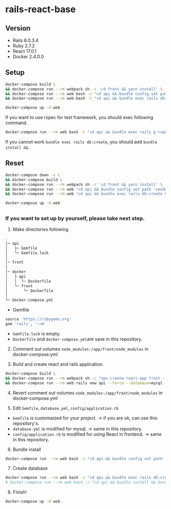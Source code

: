 # rails-react-base

## Version
- Rails 6.0.3.4
- Ruby 2.7.2
- React 17.0.1
- Docker 2.4.0.0

## Setup

```sh
docker-compose build \
&& docker-compose run --rm webpack sh -c 'cd front && yarn install' \
&& docker-compose run --rm web bash -c "cd api && bundle config set path 'vendor/bundle' && bundle install" \
&& docker-compose run --rm web bash -c "cd api && bundle exec rails db:create"

docker-compose up -d web
```

If you want to use rspec for test framework, you should exec following command.
```sh
docker-compose run --rm web bash -c "cd api && bundle exec rails g rspec:install"
```
If you cannot work `bundle exec rails db:create`, you should add `bundle install &&`.

## Reset

```sh
docker-compose down -v \
&& docker-compose build \
&& docker-compose run --rm webpack sh -c 'cd front && yarn install' \
&& docker-compose run --rm web "cd api && bundle config set path 'vendor/bundle' && bundle install" \
&& docker-compose run --rm web "cd api && bundle exec rails db:create && bundle exec rails db:migrate"

docker-compose up -d web
```

##
### If you want to set up by yourself, please take next step.
1. Make directories following

```sh
.
│─ api
│   ├─ Gemfile
│   └─ Gemfile.lock
│
│─ front
│
│─ docker
│   ├ api
│   │  └─ Dockerfile
│   └─ front
│       └─ Dockerfile
│
└─ docker-compose.yml
```

- Gemfile
```ruby
source 'https://rubygems.org'
gem 'rails', '~>6'
```
- `Gemfile.lock` is empty.
- `Dockerfile` and `docker-compose.yml`are save in this repository.

2. Comment out volumes `node_modules:/app/front/node_modules` in docker-compose.yml

3. Build and create react and rails application.
```sh
docker-compose build \
&& docker-compose run --rm webpack sh -c "npx create-react-app front --typescript" \
&& docker-compose run --rm web rails new api --force --database=mysql --skip-bundle --skip-test --api
```

4. Revert comment out volumes `node_modules:/app/front/node_modules` in docker-compose.yml

5. Edit `Gemfile`, `database.yml`, `config/application.rb`
- `Gemfile` is customaized for your project. -> if you are ok, can use this repository's.
- `database.yml` is modified for mysql. -> same in this repository.
- `config/application.rb` is modified for using React in frontend. -> same in this repository.

6. Bundle install
```sh
docker-compose run --rm web bash -c "cd api && bundle config set path 'vendor/bundle' && bundle install"
```

7. Create database
```sh
docker-compose run --rm web bash -c "cd api && bundle exec rails db:create"
# docker-compose run --rm web bash -c "cd api && bundle install && bundle exec rails db:create"
```

8. Finish!
```sh
docker-compose up -d web
```
